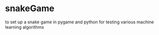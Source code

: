 # snakeGame
to set up a snake game in pygame and python for testing various machine learning algorithms
